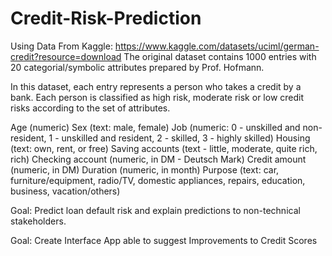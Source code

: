 # Credit-Risk-Prediction

Using Data From Kaggle: https://www.kaggle.com/datasets/uciml/german-credit?resource=download
The original dataset contains 1000 entries with 20 categorial/symbolic attributes prepared by Prof. Hofmann.

In this dataset, each entry represents a person who takes a credit by a bank. Each person is classified as high risk, moderate risk or low credit risks according to the set of attributes. 

Age (numeric)
Sex (text: male, female)
Job (numeric: 0 - unskilled and non-resident, 1 - unskilled and resident, 2 - skilled, 3 - highly skilled)
Housing (text: own, rent, or free)
Saving accounts (text - little, moderate, quite rich, rich)
Checking account (numeric, in DM - Deutsch Mark)
Credit amount (numeric, in DM)
Duration (numeric, in month)
Purpose (text: car, furniture/equipment, radio/TV, domestic appliances, repairs, education, business, vacation/others)

Goal: Predict loan default risk and explain predictions to non-technical stakeholders.

Goal: Create Interface App able to suggest Improvements to Credit Scores 
